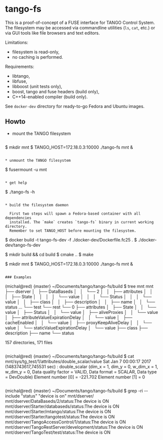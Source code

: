 
# tango-fs

This is a proof-of-concept of a FUSE interface for TANGO Control System.
The filesystem may be accessed via commandline utilities (`ls`, `cat`, etc.)
or via GUI tools like file browsers and text editors.

Limitations:

* filesystem is read-only,
* no caching is performed.

Requirements:

* libtango,
* libfuse,
* libboost (unit tests only),
* boost, tango and fuse headers (build only),
* C++14-enabled compiler (build only).

See `docker-dev` directory for ready-to-go Fedora and Ubuntu images.

## Howto

* mount the TANGO filesystem

  ```
$ mkdir mnt
$ TANGO_HOST=172.18.0.3:10000 ./tango-fs mnt &
```

* unmount the TANGO filesystem

  ```
$ fusermount -u mnt
```

* get help

  ```
$ ./tango-fs -h
```

* build the filesystem daemon

  First two steps will spawn a Fedora-based container with all dependencies
  installed. The `make` creates `tango-fs` binary in current working directory.
  Remember to set TANGO_HOST before mounting the filesystem.

  ```
$ docker build -t tango-fs-dev -f ./docker-dev/Dockerfile.fc25 .
$ ./docker-dev/tango-fs-dev

$ mkdir build && cd build
$ cmake ..
$ make

$ mkdir mnt
$ TANGO_HOST=172.18.0.3:10000 ./tango-fs mnt &
```

### Examples

```
(michal@red) {master} ~/Documents/tango/tango-fs/build $ tree mnt
mnt
├── dserver
│   ├── DataBaseds
│   │   └── 2
│   │       ├── attributes
│   │       │   ├── State
│   │       │   │   └── value
│   │       │   └── Status
│   │       │       └── value
│   │       ├── class
│   │       ├── description
│   │       ├── name
│   │       └── status
...
└── test
    └── rest
        └── 0
            ├── attributes
            │   ├── State
            │   │   └── value
            │   ├── Status
            │   │   └── value
            │   ├── aliveProxies
            │   │   └── value
            │   ├── attributeValueExpirationDelay
            │   │   └── value
            │   ├── cacheEnabled
            │   │   └── value
            │   ├── proxyKeepAliveDelay
            │   │   └── value
            │   └── staticValueExpirationDelay
            │       └── value
            ├── class
            ├── description
            ├── name
            └── status

157 directories, 171 files
```

```
(michal@red) {master} ~/Documents/tango/tango-fs/build $ cat mnt/sys/tg_test/1/attributes/double_scalar/value
Sat Jan  7 00:00:17 2017 (1483743617,745531 sec) : double_scalar (dim_x = 1, dim_y = 0, w_dim_x = 1, w_dim_y = 0, Data quality factor = VALID, Data format = SCALAR, Data type = DevDouble)
Element number [0] = -221.702
Element number [1] = 0
```

```
(michal@red) {master} ~/Documents/tango/tango-fs/build $ grep -ri --include "status" "device is on" mnt/dserver/
mnt/dserver/DataBaseds/2/status:The device is ON
mnt/dserver/Starter/databaseds/status:The device is ON
mnt/dserver/Starter/mtango/status:The device is ON
mnt/dserver/Starter/tangotest/status:The device is ON
mnt/dserver/TangoAccessControl/1/status:The device is ON
mnt/dserver/TangoRestServer/development/status:The device is ON
mnt/dserver/TangoTest/test/status:The device is ON
```

